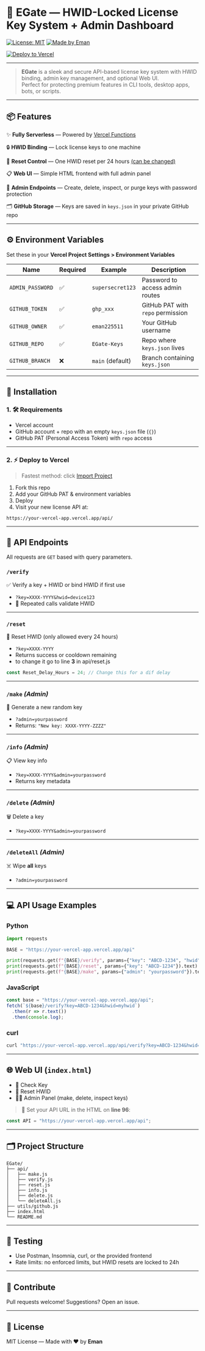 # 🔐 EGate — HWID-Locked License Key System + Admin Dashboard

[![License: MIT](https://img.shields.io/badge/license-MIT-blue.svg)](LICENSE)
[![Made by Eman](https://img.shields.io/badge/MADE%20BY-EMAN-ff69b4.svg)](https://github.com/eman225511)


[![Deploy to Vercel](https://vercel.com/button)](https://vercel.com/import)


---

> **EGate** is a sleek and secure API-based license key system with HWID binding, admin key management, and optional Web UI.  
> Perfect for protecting premium features in CLI tools, desktop apps, bots, or scripts.

---

## 📦 Features

✨ **Fully Serverless** — Powered by [Vercel Functions](https://vercel.com/docs/functions)

🔒 **HWID Binding** — Lock license keys to one machine

🔁 **Reset Control** — One HWID reset per 24 hours [(can be changed)](https://github.com/eman225511/EGate/edit/main/README.md#reset)

📋 **Web UI** — Simple HTML frontend with full admin panel

🧠 **Admin Endpoints** — Create, delete, inspect, or purge keys with password protection

🗂️ **GitHub Storage** — Keys are saved in `keys.json` in your private GitHub repo

---

## ⚙️ Environment Variables

Set these in your **Vercel Project Settings > Environment Variables**

| Name             | Required | Example                 | Description                             |
|------------------|----------|-------------------------|-----------------------------------------|
| `ADMIN_PASSWORD` | ✅       | `supersecret123`        | Password to access admin routes         |
| `GITHUB_TOKEN`   | ✅       | `ghp_xxx`               | GitHub PAT with `repo` permission       |
| `GITHUB_OWNER`   | ✅       | `eman225511`            | Your GitHub username                    |
| `GITHUB_REPO`    | ✅       | `EGate-Keys`            | Repo where `keys.json` lives            |
| `GITHUB_BRANCH`  | ❌       | `main` (default)        | Branch containing `keys.json`           |

---

## 🚀 Installation

### 1. 🛠️ Requirements

- Vercel account
- GitHub account + repo with an empty `keys.json` file (`{}`)
- GitHub PAT (Personal Access Token) with `repo` access

---

### 2. ⚡ Deploy to Vercel

> Fastest method: click [Import Project](https://vercel.com/import)

1. Fork this repo  
2. Add your GitHub PAT & environment variables  
3. Deploy  
4. Visit your new license API at:

```
https://your-vercel-app.vercel.app/api/
```

---

## 🔌 API Endpoints

All requests are `GET` based with query parameters.

### `/verify`

✅ Verify a key + HWID or bind HWID if first use  
- `?key=XXXX-YYYY&hwid=device123`  
- 🔁 Repeated calls validate HWID

---

### `/reset`

🔄 Reset HWID (only allowed every 24 hours)  
- `?key=XXXX-YYYY`  
- Returns success or cooldown remaining
- to change it go to line **3** in api/reset.js
```js
const Reset_Delay_Hours = 24; // Change this for a dif delay
```

---

### `/make` *(Admin)*

🔑 Generate a new random key  
- `?admin=yourpassword`  
- Returns: `"New key: XXXX-YYYY-ZZZZ"`

---

### `/info` *(Admin)*

📋 View key info  
- `?key=XXXX-YYYY&admin=yourpassword`  
- Returns key metadata

---

### `/delete` *(Admin)*

🗑️ Delete a key  
- `?key=XXXX-YYYY&admin=yourpassword`

---

### `/deleteAll` *(Admin)*

☠️ Wipe **all** keys  
- `?admin=yourpassword`

---

## 💻 API Usage Examples

### Python

```python
import requests

BASE = "https://your-vercel-app.vercel.app/api"

print(requests.get(f"{BASE}/verify", params={"key": "ABCD-1234", "hwid": "my-hwid"}).text)
print(requests.get(f"{BASE}/reset", params={"key": "ABCD-1234"}).text)
print(requests.get(f"{BASE}/make", params={"admin": "yourpassword"}).text)
```

### JavaScript

```js
const base = "https://your-vercel-app.vercel.app/api";
fetch(`${base}/verify?key=ABCD-1234&hwid=myhwid`)
  .then(r => r.text())
  .then(console.log);
```

### curl

```bash
curl "https://your-vercel-app.vercel.app/api/verify?key=ABCD-1234&hwid=myhwid"
```

---

## 🌐 Web UI (`index.html`)

- 🔐 Check Key
- 🔁 Reset HWID
- 🧑‍💼 Admin Panel (make, delete, inspect keys)

> 📌 Set your API URL in the HTML on **line 96**:
```js
const API = "https://your-vercel-app.vercel.app/api";
```

---

## 🗂️ Project Structure

```
EGate/
├── api/
│   ├── make.js
│   ├── verify.js
│   ├── reset.js
│   ├── info.js
│   ├── delete.js
│   └── deleteAll.js
├── utils/github.js
├── index.html
└── README.md
```

---

## 🧪 Testing

- Use Postman, Insomnia, curl, or the provided frontend  
- Rate limits: no enforced limits, but HWID resets are locked to 24h

---

## 🤝 Contribute

Pull requests welcome! Suggestions? Open an issue.

---

## 📄 License

MIT License — Made with ❤️ by **Eman**
